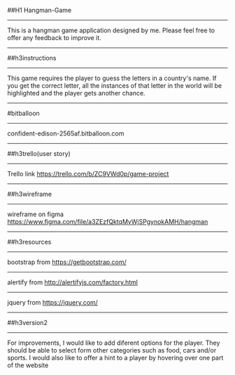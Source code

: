 ##H1 Hangman-Game
***
This is a hangman game application designed by me. Please feel free to offer any feedback to improve it. 
***
##h3instructions
***
This game requires the player to guess the letters in a country's name. If you get the correct letter, all the instances of that letter in the world will be highlighted and the player gets another chance.
***
#bitballoon
***
confident-edison-2565af.bitballoon.com
***

##h3trello(user story)
***
Trello link https://trello.com/b/ZC9VWd0p/game-project
***
##h3wireframe
***
wireframe on figma https://www.figma.com/file/a3ZEzfQktqMyWjSPgynokAMH/hangman
***
##h3resources
***
bootstrap from https://getbootstrap.com/
***
alertify from http://alertifyjs.com/factory.html
***
jquery from https://jquery.com/
***
##h3version2
***
For improvements, I would like to add diferent options for the player. They should be able to select form other categories such as food, cars and/or sports. I would also like to offer a hint to a player by hovering over one part of the website


